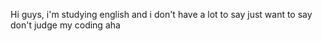 Hi guys, i'm studying english and i don't have a lot to say 
just want to say don't judge my coding aha 

